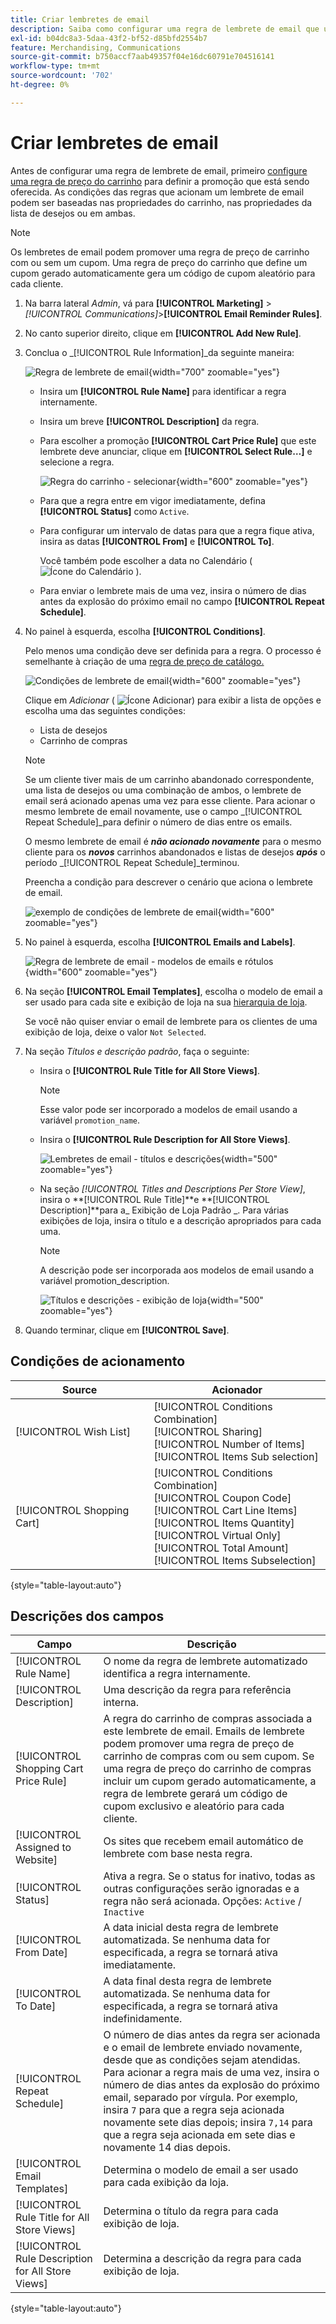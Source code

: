 ```yaml
---
title: Criar lembretes de email
description: Saiba como configurar uma regra de lembrete de email que use uma regra de preço de carrinho existente.
exl-id: b04dc8a3-5daa-43f2-bf52-d85bfd2554b7
feature: Merchandising, Communications
source-git-commit: b750accf7aab49357f04e16dc60791e704516141
workflow-type: tm+mt
source-wordcount: '702'
ht-degree: 0%

---
```


# Criar lembretes de email

Antes de configurar uma regra de lembrete de email, primeiro [configure uma regra de preço do carrinho](price-rules-cart-create.md) para definir a promoção que está sendo oferecida. As condições das regras que acionam um lembrete de email podem ser baseadas nas propriedades do carrinho, nas propriedades da lista de desejos ou em ambas.

>[!NOTE]
>
>Os lembretes de email podem promover uma regra de preço de carrinho com ou sem um cupom. Uma regra de preço do carrinho que define um cupom gerado automaticamente gera um código de cupom aleatório para cada cliente.

1. Na barra lateral _Admin_, vá para **[!UICONTROL Marketing]** > _[!UICONTROL Communications]_>**[!UICONTROL Email Reminder Rules]**.

1. No canto superior direito, clique em **[!UICONTROL Add New Rule]**.

1. Conclua o _[!UICONTROL Rule Information]_da seguinte maneira:

   ![Regra de lembrete de email](./assets/email-reminder-new.png){width="700" zoomable="yes"}

   - Insira um **[!UICONTROL Rule Name]** para identificar a regra internamente.

   - Insira um breve **[!UICONTROL Description]** da regra.

   - Para escolher a promoção **[!UICONTROL Cart Price Rule]** que este lembrete deve anunciar, clique em **[!UICONTROL Select Rule…]** e selecione a regra.

     ![Regra do carrinho - selecionar](./assets/email-reminder-select-rule.png){width="600" zoomable="yes"}

   - Para que a regra entre em vigor imediatamente, defina **[!UICONTROL Status]** como `Active`.

   - Para configurar um intervalo de datas para que a regra fique ativa, insira as datas **[!UICONTROL From]** e **[!UICONTROL To]**.

     Você também pode escolher a data no Calendário ( ![Ícone do Calendário](../assets/icon-calendar.png) ).

   - Para enviar o lembrete mais de uma vez, insira o número de dias antes da explosão do próximo email no campo **[!UICONTROL Repeat Schedule]**.

1. No painel à esquerda, escolha **[!UICONTROL Conditions]**.

   Pelo menos uma condição deve ser definida para a regra. O processo é semelhante à criação de uma [regra de preço de catálogo.](price-rules-catalog.md)

   ![Condições de lembrete de email](./assets/email-reminder-conditions.png){width="600" zoomable="yes"}

   Clique em _Adicionar_ ( ![Ícone Adicionar](../assets/icon-add-green-circle.png)) para exibir a lista de opções e escolha uma das seguintes condições:

   - Lista de desejos
   - Carrinho de compras

   >[!NOTE]
   >
   >Se um cliente tiver mais de um carrinho abandonado correspondente, uma lista de desejos ou uma combinação de ambos, o lembrete de email será acionado apenas uma vez para esse cliente. Para acionar o mesmo lembrete de email novamente, use o campo _[!UICONTROL Repeat Schedule]_para definir o número de dias entre os emails. <br/>
   >
   >O mesmo lembrete de email é **_não acionado novamente_** para o mesmo cliente para os **_novos_** carrinhos abandonados e listas de desejos **_após_** o período _[!UICONTROL Repeat Schedule]_terminou.

   Preencha a condição para descrever o cenário que aciona o lembrete de email.

   ![exemplo de condições de lembrete de email](./assets/email-reminder-condition-example.png){width="600" zoomable="yes"}

1. No painel à esquerda, escolha **[!UICONTROL Emails and Labels]**.

   ![Regra de lembrete de email - modelos de emails e rótulos ](./assets/email-reminder-rule-emails-labels-email-templates.png){width="600" zoomable="yes"}

1. Na seção **[!UICONTROL Email Templates]**, escolha o modelo de email a ser usado para cada site e exibição de loja na sua [hierarquia de loja](../getting-started/websites-stores-views.md).

   Se você não quiser enviar o email de lembrete para os clientes de uma exibição de loja, deixe o valor `Not Selected`.

1. Na seção _Títulos e descrição padrão_, faça o seguinte:

   - Insira o **[!UICONTROL Rule Title for All Store Views]**.

     >[!NOTE]
     >
     >Esse valor pode ser incorporado a modelos de email usando a variável `promotion_name`.

   - Insira o **[!UICONTROL Rule Description for All Store Views]**.

     ![Lembretes de email - títulos e descrições](./assets/email-reminders-emails-and-labels-default-titles-description.png){width="500" zoomable="yes"}

   - Na seção _[!UICONTROL Titles and Descriptions Per Store View]_, insira o **[!UICONTROL Rule Title]**e **[!UICONTROL Description]**para a_ Exibição de Loja Padrão _. Para várias exibições de loja, insira o título e a descrição apropriados para cada uma.

     >[!NOTE]
     >
     >A descrição pode ser incorporada aos modelos de email usando a variável promotion_description.

     ![Títulos e descrições - exibição de loja](./assets/email-reminder-rules-title-descriptions-per-store-view.png){width="500" zoomable="yes"}

1. Quando terminar, clique em **[!UICONTROL Save]**.

## Condições de acionamento

| Source | Acionador |
|--- |--- |
| [!UICONTROL Wish List] | [!UICONTROL Conditions Combination]<br/>[!UICONTROL Sharing]<br/>[!UICONTROL Number of Items]<br/>[!UICONTROL Items Sub selection] |
| [!UICONTROL Shopping Cart] | [!UICONTROL Conditions Combination]<br/>[!UICONTROL Coupon Code]<br/>[!UICONTROL Cart Line Items]<br/>[!UICONTROL Items Quantity]<br/>[!UICONTROL Virtual Only]<br/>[!UICONTROL Total Amount]<br/>[!UICONTROL Items Subselection] |

{style="table-layout:auto"}

## Descrições dos campos

| Campo | Descrição |
|--- |--- |
| [!UICONTROL Rule Name] | O nome da regra de lembrete automatizado identifica a regra internamente. |
| [!UICONTROL Description] | Uma descrição da regra para referência interna. |
| [!UICONTROL Shopping Cart Price Rule] | A regra do carrinho de compras associada a este lembrete de email. Emails de lembrete podem promover uma regra de preço de carrinho de compras com ou sem cupom. Se uma regra de preço do carrinho de compras incluir um cupom gerado automaticamente, a regra de lembrete gerará um código de cupom exclusivo e aleatório para cada cliente. |
| [!UICONTROL Assigned to Website] | Os sites que recebem email automático de lembrete com base nesta regra. |
| [!UICONTROL Status] | Ativa a regra. Se o status for inativo, todas as outras configurações serão ignoradas e a regra não será acionada. Opções: `Active` / `Inactive` |
| [!UICONTROL From Date] | A data inicial desta regra de lembrete automatizada. Se nenhuma data for especificada, a regra se tornará ativa imediatamente. |
| [!UICONTROL To Date] | A data final desta regra de lembrete automatizada. Se nenhuma data for especificada, a regra se tornará ativa indefinidamente. |
| [!UICONTROL Repeat Schedule] | O número de dias antes da regra ser acionada e o email de lembrete enviado novamente, desde que as condições sejam atendidas. Para acionar a regra mais de uma vez, insira o número de dias antes da explosão do próximo email, separado por vírgula. Por exemplo, insira `7` para que a regra seja acionada novamente sete dias depois; insira `7,14` para que a regra seja acionada em sete dias e novamente 14 dias depois. |
| [!UICONTROL Email Templates] | Determina o modelo de email a ser usado para cada exibição da loja. |
| [!UICONTROL Rule Title for All Store Views] | Determina o título da regra para cada exibição de loja. |
| [!UICONTROL Rule Description for All Store Views] | Determina a descrição da regra para cada exibição de loja. |

{style="table-layout:auto"}
